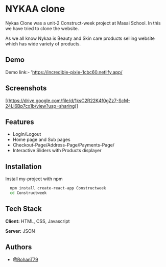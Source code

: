 
# NYKAA clone 

Nykaa Clone was a unit-2 Construct-week project at Masai School.
In this we have tried to clone the website.

As we all know Nykaa is Beauty and Skin care products selling website which has wide variety of products.
## Demo

Demo link:-
'https://incredible-pixie-1cbc60.netlify.app/


## Screenshots

[(https://drive.google.com/file/d/1ksC2R22K4f0gZz7-ScM-24Ll6Bp7cx1b/view?usp=sharing)]


## Features

- Login/Logout
- Home page and Sub pages
- Checkout-Page/Address-Page/Payments-Page/
- Interactive Sliders with Products displayer


## Installation

Install my-project with npm

```bash
  npm install create-react-app Constructweek
  cd Constructweek
```
    
## Tech Stack

**Client:** HTML, CSS, Javascript

**Server:** JSON


## Authors

- [@RohanT79](https://www.github.com/RohanT79)

